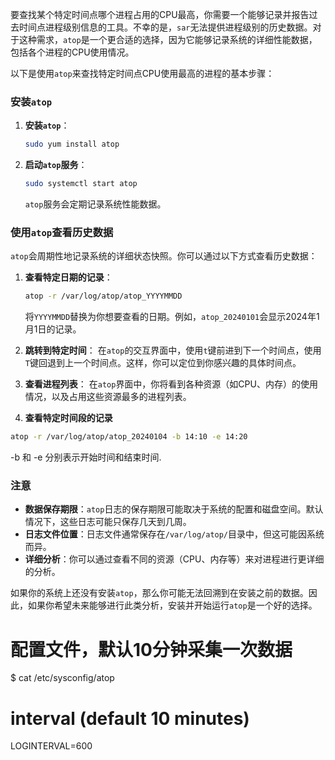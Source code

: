 要查找某个特定时间点哪个进程占用的CPU最高，你需要一个能够记录并报告过去时间点进程级别信息的工具。不幸的是，`sar`无法提供进程级别的历史数据。对于这种需求，`atop`是一个更合适的选择，因为它能够记录系统的详细性能数据，包括各个进程的CPU使用情况。

以下是使用`atop`来查找特定时间点CPU使用最高的进程的基本步骤：

### 安装`atop`

1. **安装`atop`**：
   ```sh
   sudo yum install atop
   ```

2. **启动`atop`服务**：
   ```sh
   sudo systemctl start atop
   ```
   `atop`服务会定期记录系统性能数据。

### 使用`atop`查看历史数据

`atop`会周期性地记录系统的详细状态快照。你可以通过以下方式查看历史数据：

1. **查看特定日期的记录**：
   ```sh
   atop -r /var/log/atop/atop_YYYYMMDD
   ```
   将`YYYYMMDD`替换为你想要查看的日期。例如，`atop_20240101`会显示2024年1月1日的记录。

2. **跳转到特定时间**：
   在`atop`的交互界面中，使用`t`键前进到下一个时间点，使用`T`键回退到上一个时间点。这样，你可以定位到你感兴趣的具体时间点。

3. **查看进程列表**：
   在`atop`界面中，你将看到各种资源（如CPU、内存）的使用情况，以及占用这些资源最多的进程列表。

4. **查看特定时间段的记录**
```sh
atop -r /var/log/atop/atop_20240104 -b 14:10 -e 14:20
```
-b 和 -e 分别表示开始时间和结束时间.

### 注意

- **数据保存期限**：`atop`日志的保存期限可能取决于系统的配置和磁盘空间。默认情况下，这些日志可能只保存几天到几周。
- **日志文件位置**：日志文件通常保存在`/var/log/atop/`目录中，但这可能因系统而异。
- **详细分析**：你可以通过查看不同的资源（CPU、内存等）来对进程进行更详细的分析。

如果你的系统上还没有安装`atop`，那么你可能无法回溯到在安装之前的数据。因此，如果你希望未来能够进行此类分析，安装并开始运行`atop`是一个好的选择。


# 配置文件，默认10分钟采集一次数据
$ cat /etc/sysconfig/atop

# interval (default 10 minutes)
LOGINTERVAL=600
